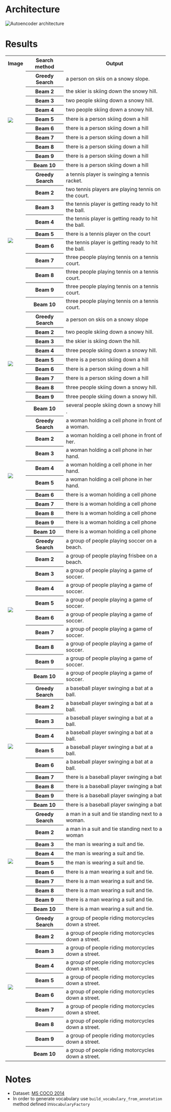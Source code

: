 # Architecture

![Autoencoder architecture](images/architecture.png)

# Results

<table>
<!-- Image 1 -->
    <tr>
        <th>Image</th><th>Search method</th><th>Output</th>
    </tr>
    <tr>
        <td rowspan="10"><img src="images/input_image_1.png"></td>
		<th>Greedy Search</th><td>a person on skis on a snowy slope.</td>
	</tr>
	<tr>
		<th>Beam 2</th><td>the skier is skiing down the snowy hill.</td>
	</tr>
	<tr>
		<th>Beam 3</th><td>two people skiing down a snowy hill.</td>
	</tr>
	<tr>
		<th>Beam 4</th><td>two people skiing down a snowy hill.</td>
	</tr>
	<tr>
		<th>Beam 5</th><td>there is a person skiing down a hill</td>
	</tr>
	<tr>
		<th>Beam 6</th><td>there is a person skiing down a hill</td>
	</tr>
	<tr>
		<th>Beam 7</th><td>there is a person skiing down a hill</td>
	</tr>
	<tr>
		<th>Beam 8</th><td>there is a person skiing down a hill</td>
	</tr>
	<tr>
		<th>Beam 9</th><td>there is a person skiing down a hill</td>
	</tr>
	<tr>
		<th>Beam 10</th><td>there is a person skiing down a hill</td>
	</tr>
<!-- Image 2 -->
    <tr>
        <td rowspan="10"><img src="images/input_image_2.png"></td>
		<th>Greedy Search</th><td>a tennis player is swinging a tennis racket.</td>
	</tr>
	<tr>
		<th>Beam 2</th><td>two tennis players are playing tennis on the court.</td>
	</tr>
	<tr>
		<th>Beam 3</th><td>the tennis player is getting ready to hit the ball.</td>
	</tr>
	<tr>
		<th>Beam 4</th><td>the tennis player is getting ready to hit the ball.</td>
	</tr>
	<tr>
		<th>Beam 5</th><td>there is a tennis player on the court</td>
	</tr>
	<tr>
		<th>Beam 6</th><td>the tennis player is getting ready to hit the ball.</td>
	</tr>
	<tr>
		<th>Beam 7</th><td>three people playing tennis on a tennis court.</td>
	</tr>
	<tr>
		<th>Beam 8</th><td>three people playing tennis on a tennis court.</td>
	</tr>
	<tr>
		<th>Beam 9</th><td>three people playing tennis on a tennis court.</td>
	</tr>
	<tr>
		<th>Beam 10</th><td>three people playing tennis on a tennis court.</td>
	</tr>
<!-- Image 3 -->
    <tr>
        <td rowspan="10"><img src="images/input_image_3.png"></td>
		<th>Greedy Search</th><td>a person on skis on a snowy slope </td>
	</tr>
	<tr>
		<th>Beam 2</th><td>two people skiing down a snowy hill.</td>
	</tr>
	<tr>
		<th>Beam 3</th><td>the skier is skiing down the hill.</td>
	</tr>
	<tr>
		<th>Beam 4</th><td>three people skiing down a snowy hill.</td>
	</tr>
	<tr>
		<th>Beam 5</th><td>there is a person skiing down a hill</td>
	</tr>
	<tr>
		<th>Beam 6</th><td>there is a person skiing down a hill</td>
	</tr>
	<tr>
		<th>Beam 7</th><td>there is a person skiing down a hill</td>
	</tr>
	<tr>
		<th>Beam 8</th><td>three people skiing down a snowy hill.</td>
	</tr>
	<tr>
		<th>Beam 9</th><td>three people skiing down a snowy hill.</td>
	</tr>
	<tr>
		<th>Beam 10</th><td>several people skiing down a snowy hill .</td>
	</tr>
<!-- Image 4 -->
    <tr>
        <td rowspan="10"><img src="images/input_image_4.png"></td>
		<th>Greedy Search</th><td>a woman holding a cell phone in front of a woman.</td>
	</tr>
	<tr>
		<th>Beam 2</th><td>a woman holding a cell phone in front of her.</td>
	</tr>
	<tr>
		<th>Beam 3</th><td>a woman holding a cell phone in her hand.</td>
	</tr>
	<tr>
		<th>Beam 4</th><td>a woman holding a cell phone in her hand.</td>
	</tr>
	<tr>
		<th>Beam 5</th><td>a woman holding a cell phone in her hand.</td>
	</tr>
	<tr>
		<th>Beam 6</th><td>there is a woman holding a cell phone</td>
	</tr>
	<tr>
		<th>Beam 7</th><td>there is a woman holding a cell phone</td>
	</tr>
	<tr>
		<th>Beam 8</th><td>there is a woman holding a cell phone</td>
	</tr>
	<tr>
		<th>Beam 9</th><td>there is a woman holding a cell phone</td>
	</tr>
	<tr>
		<th>Beam 10</th><td>there is a woman holding a cell phone</td>
	</tr>
<!-- Image 5 -->
    <tr>
        <td rowspan="10"><img src="images/input_image_5.png"></td>
		<th>Greedy Search</th><td>a group of people playing soccer on a beach.</td>
	</tr>
	<tr>
		<th>Beam 2</th><td>a group of people playing frisbee on a beach.</td>
	</tr>
	<tr>
		<th>Beam 3</th><td>a group of people playing a game of soccer.</td>
	</tr>
	<tr>
		<th>Beam 4</th><td>a group of people playing a game of soccer.</td>
	</tr>
	<tr>
		<th>Beam 5</th><td>a group of people playing a game of soccer.</td>
	</tr>
	<tr>
		<th>Beam 6</th><td>a group of people playing a game of soccer.</td>
	</tr>
	<tr>
		<th>Beam 7</th><td>a group of people playing a game of soccer.</td>
	</tr>
	<tr>
		<th>Beam 8</th><td>a group of people playing a game of soccer.</td>
	</tr>
	<tr>
		<th>Beam 9</th><td>a group of people playing a game of soccer.</td>
	</tr>
	<tr>
		<th>Beam 10</th><td>a group of people playing a game of soccer.</td>
	</tr>
<!-- Image 6 -->
    <tr>
        <td rowspan="10"><img src="images/input_image_6.png"></td>
		<th>Greedy Search</th><td>a baseball player swinging a bat at a ball.</td>
	</tr>
	<tr>
		<th>Beam 2</th><td>a baseball player swinging a bat at a ball.</td>
	</tr>
	<tr>
		<th>Beam 3</th><td>a baseball player swinging a bat at a ball.</td>
	</tr>
	<tr>
		<th>Beam 4</th><td>a baseball player swinging a bat at a ball.</td>
	</tr>
	<tr>
		<th>Beam 5</th><td>a baseball player swinging a bat at a ball.</td>
	</tr>
	<tr>
		<th>Beam 6</th><td>a baseball player swinging a bat at a ball.</td>
	</tr>
	<tr>
		<th>Beam 7</th><td>there is a baseball player swinging a bat</td>
	</tr>
	<tr>
		<th>Beam 8</th><td>there is a baseball player swinging a bat</td>
	</tr>
	<tr>
		<th>Beam 9</th><td>there is a baseball player swinging a bat</td>
	</tr>
	<tr>
		<th>Beam 10</th><td>there is a baseball player swinging a bat</td>
	</tr>
<!-- Image 7 -->
    <tr>
        <td rowspan="10"><img src="images/input_image_7.png"></td>
		<th>Greedy Search</th><td>a man in a suit and tie standing next to a woman.</td>
	</tr>
	<tr>
		<th>Beam 2</th><td>a man in a suit and tie standing next to a woman </td>
	</tr>
	<tr>
		<th>Beam 3</th><td>the man is wearing a suit and tie.</td>
	</tr>
	<tr>
		<th>Beam 4</th><td>the man is wearing a suit and tie.</td>
	</tr>
	<tr>
		<th>Beam 5</th><td>the man is wearing a suit and tie.</td>
	</tr>
	<tr>
		<th>Beam 6</th><td>there is a man wearing a suit and tie.</td>
	</tr>
	<tr>
		<th>Beam 7</th><td>there is a man wearing a suit and tie.</td>
	</tr>
	<tr>
		<th>Beam 8</th><td>there is a man wearing a suit and tie.</td>
	</tr>
	<tr>
		<th>Beam 9</th><td>there is a man wearing a suit and tie.</td>
	</tr>
	<tr>
		<th>Beam 10</th><td>there is a man wearing a suit and tie.</td>
	</tr>
<!-- Image 8 -->
    <tr>
        <td rowspan="10"><img src="images/input_image_8.png"></td>
		<th>Greedy Search</th><td>a group of people riding motorcycles down a street.</td>
	</tr>
	<tr>
		<th>Beam 2</th><td>a group of people riding motorcycles down a street.</td>
	</tr>
	<tr>
		<th>Beam 3</th><td>a group of people riding motorcycles down a street.</td>
	</tr>
	<tr>
		<th>Beam 4</th><td>a group of people riding motorcycles down a street.</td>
	</tr>
	<tr>
		<th>Beam 5</th><td>a group of people riding motorcycles down a street.</td>
	</tr>
	<tr>
		<th>Beam 6</th><td>a group of people riding motorcycles down a street.</td>
	</tr>
	<tr>
		<th>Beam 7</th><td>a group of people riding motorcycles down a street.</td>
	</tr>
	<tr>
		<th>Beam 8</th><td>a group of people riding motorcycles down a street.</td>
	</tr>
	<tr>
		<th>Beam 9</th><td>a group of people riding motorcycles down a street.</td>
	</tr>
	<tr>
		<th>Beam 10</th><td>a group of people riding motorcycles down a street.</td>
	</tr>
</table>

# Notes
- Dataset: [MS COCO 2014](https://cocodataset.org/)
- In order to generate vocabulary use `build_vocabulary_from_annotation` method defined in`VocabularyFactory`